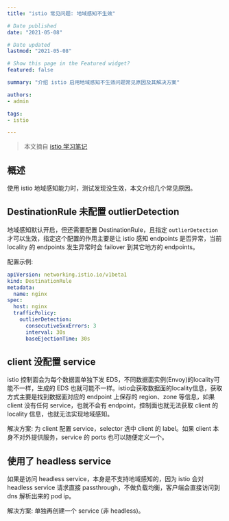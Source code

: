 ```yaml
---
title: "istio 常见问题: 地域感知不生效"

# Date published
date: "2021-05-08"

# Date updated
lastmod: "2021-05-08"

# Show this page in the Featured widget?
featured: false

summary: "介绍 istio 启用地域感知不生效问题常见原因及其解决方案"

authors:
- admin

tags:
- istio

---
```


> 本文摘自 [istio 学习笔记](https://imroc.cc/istio/faq/locality-lb/)

## 概述

使用 istio 地域感知能力时，测试发现没生效，本文介绍几个常见原因。

## DestinationRule 未配置 outlierDetection

地域感知默认开启，但还需要配置 DestinationRule，且指定 `outlierDetection` 才可以生效，指定这个配置的作用主要是让 istio 感知 endpoints 是否异常，当前 locality 的 endpoints 发生异常时会 failover 到其它地方的 endpoints。

配置示例:

```yaml
apiVersion: networking.istio.io/v1beta1
kind: DestinationRule
metadata:
  name: nginx
spec:
  host: nginx
  trafficPolicy:
    outlierDetection:
      consecutive5xxErrors: 3
      interval: 30s
      baseEjectionTime: 30s
```

## client 没配置 service

istio 控制面会为每个数据面单独下发 EDS，不同数据面实例(Envoy)的locality可能不一样，生成的 EDS 也就可能不一样。istio会获取数据面的locality信息，获取方式主要是找到数据面对应的 endpoint 上保存的 region、zone 等信息，如果 client 没有任何 service，也就不会有 endpoint，控制面也就无法获取 client 的 locality 信息，也就无法实现地域感知。

解决方案: 为 client 配置 service，selector 选中 client 的 label。如果 client 本身不对外提供服务，service 的 ports 也可以随便定义一个。

## 使用了 headless service

如果是访问 headless service，本身是不支持地域感知的，因为 istio 会对 headless service 请求直接 passthrough，不做负载均衡，客户端会直接访问到 dns 解析出来的 pod ip。

解决方案: 单独再创建一个 service (非 headless)。